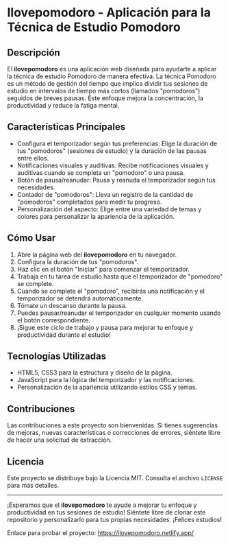 # Ilovepomodoro - Aplicación para la Técnica de Estudio Pomodoro

## Descripción

El **ilovepomodoro** es una aplicación web diseñada para ayudarte a aplicar la técnica de estudio Pomodoro de manera efectiva. La técnica Pomodoro es un método de gestión del tiempo que implica dividir tus sesiones de estudio en intervalos de tiempo más cortos (llamados "pomodoros") seguidos de breves pausas. Este enfoque mejora la concentración, la productividad y reduce la fatiga mental.

## Características Principales

- Configura el temporizador según tus preferencias: Elige la duración de tus "pomodoros" (sesiones de estudio) y la duración de las pausas entre ellos.
- Notificaciones visuales y auditivas: Recibe notificaciones visuales y auditivas cuando se completa un "pomodoro" o una pausa.
- Botón de pausa/reanudar: Pausa y reanuda el temporizador según tus necesidades.
- Contador de "pomodoros": Lleva un registro de la cantidad de "pomodoros" completados para medir tu progreso.
- Personalización del aspecto: Elige entre una variedad de temas y colores para personalizar la apariencia de la aplicación.

## Cómo Usar

1. Abre la página web del **ilovepomodoro** en tu navegador.
2. Configura la duración de tus "pomodoros".
3. Haz clic en el botón "Iniciar" para comenzar el temporizador.
4. Trabaja en tu tarea de estudio hasta que el temporizador de "pomodoro" se complete.
5. Cuando se complete el "pomodoro", recibirás una notificación y el temporizador se detendrá automáticamente.
6. Tómate un descanso durante la pausa.
7. Puedes pausar/reanudar el temporizador en cualquier momento usando el botón correspondiente.
9. ¡Sigue este ciclo de trabajo y pausa para mejorar tu enfoque y productividad durante el estudio!

## Tecnologías Utilizadas

- HTML5, CSS3 para la estructura y diseño de la página.
- JavaScript para la lógica del temporizador y las notificaciones.
- Personalización de la apariencia utilizando estilos CSS y temas.

## Contribuciones

Las contribuciones a este proyecto son bienvenidas. Si tienes sugerencias de mejoras, nuevas características o correcciones de errores, siéntete libre de hacer una solicitud de extracción.

## Licencia

Este proyecto se distribuye bajo la Licencia MIT. Consulta el archivo `LICENSE` para más detalles.

---

¡Esperamos que el **ilovepomodoro** te ayude a mejorar tu enfoque y productividad en tus sesiones de estudio! Siéntete libre de clonar este repositorio y personalizarlo para tus propias necesidades. ¡Felices estudios!

Enlace para probar el proyecto: https://ilovepomodoro.netlify.app/
